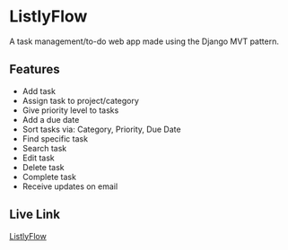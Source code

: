 
# ListlyFlow

A task management/to-do web app made using the Django MVT pattern. 


## Features

- Add task
- Assign task to project/category
- Give priority level to tasks
- Add a due date
- Sort tasks via:
    Category,
    Priority,
    Due Date
- Find specific task
- Search task
- Edit task
- Delete task
- Complete task
- Receive updates on email


## Live Link

[ListlyFlow](https://listlyflow.onrender.com/)

